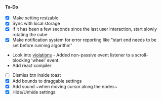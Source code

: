 #### To-Do

- [X] Make setting resizable
- [x] Sync with local storage
- [x] If it has been a few seconds since the last user interaction, start slowly rotating the cube
- [x] Make notification system for error reporting like "start end needs to be set before running algorithm"
- Look into [violations](https://chromestatus.com/feature/5745543795965952) - Added non-passive event listener to a scroll-blocking 'wheel' event.
- Add react compiler
- [ ] Dismiss btn inside toast
- [X] Add bounds to draggable settings
- [x] Add sound ~when moving cursor along the nodes~
- [x] Hide/Unhide settings
